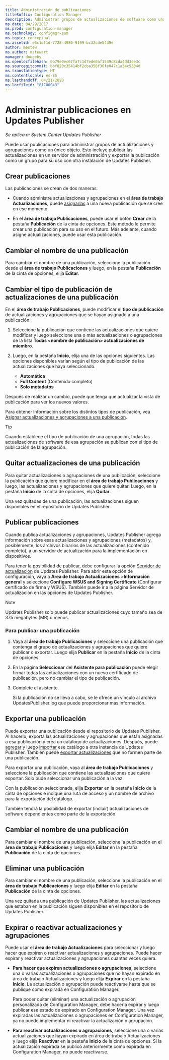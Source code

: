 ```yaml
---
title: Administración de publicaciones
titleSuffix: Configuration Manager
description: Administrar grupos de actualizaciones de software como una publicación con System Center Updates Publisher
ms.date: 04/29/2017
ms.prod: configuration-manager
ms.technology: configmgr-sum
ms.topic: conceptual
ms.assetid: e6c1df1d-7728-4980-9199-bc32cde5439e
author: mestew
ms.author: mstewart
manager: dougeby
ms.openlocfilehash: 0b79e0ec67fa7c1d7ede0af1549c8cda4dd3ee3c
ms.sourcegitcommit: bbf820c35414bf2cba356f30fe047c1a34c5384d
ms.translationtype: HT
ms.contentlocale: es-ES
ms.lasthandoff: 04/21/2020
ms.locfileid: "81700043"
---
```

# <a name="manage-publications-in-updates-publisher"></a>Administrar publicaciones en Updates Publisher

*Se aplica a: System Center Updates Publisher*

Puede usar publicaciones para administrar grupos de actualizaciones y agrupaciones como un único objeto. Esto incluye publicar las actualizaciones en un servidor de administración y exportar la publicación como un grupo para su uso con otra instalación de Updates Publisher.

## <a name="create-publications"></a>Crear publicaciones
Las publicaciones se crean de dos maneras:

-   Cuando administre actualizaciones y agrupaciones en el **área de trabajo Actualizaciones**, puede [asignarlas](manage-updates-with-updates-publisher.md#assign-updates-and-bundles-to-a-publication) a una nueva publicación que se cree en ese momento.

-   En el **área de trabajo Publicaciones**, puede usar el botón **Crear** de la pestaña **Publicación** de la cinta de opciones. Este método le permite crear una publicación para su uso en el futuro. Más adelante, cuando asigne actualizaciones, puede usar esta publicación.

## <a name="rename-a-publication"></a>Cambiar el nombre de una publicación
Para cambiar el nombre de una publicación, seleccione la publicación desde el **área de trabajo Publicaciones** y luego, en la pestaña **Publicación** de la cinta de opciones, elija **Editar**.

## <a name="change-the-publication-type-of-updates-in-a-publication"></a>Cambiar el tipo de publicación de actualizaciones de una publicación
En el **área de trabajo Publicaciones**, puede modificar el **tipo de publicación** de actualizaciones y agrupaciones que se hayan asignado a una publicación.

1. Seleccione la publicación que contiene las actualizaciones que quiere modificar y luego seleccione una o más actualizaciones o agrupaciones de la lista **Todas &lt;nombre de publicación> actualizaciones de miembro**.

2. Luego, en la pestaña **Inicio**, elija una de las opciones siguientes. Las opciones disponibles varían según el tipo de publicación de las actualizaciones que haya seleccionado.

   -   **Automática**
   -   **Full Content** (Contenido completo)
   -   **Solo metadatos**

Después de realizar un cambio, puede que tenga que actualizar la vista de publicación para ver los nuevos valores.

Para obtener información sobre los distintos tipos de publicación, vea [Asignar actualizaciones y agrupaciones a una publicación](manage-updates-with-updates-publisher.md#assign-updates-and-bundles-to-a-publication).

> [!TIP]    
> Cuando establece el tipo de publicación de una agrupación, todas las actualizaciones de software de esa agrupación se publican con el tipo de publicación de la agrupación.

## <a name="remove-updates-from-a-publication"></a>Quitar actualizaciones de una publicación
Para quitar actualizaciones o agrupaciones de una publicación, seleccione la publicación que quiere modificar en el **área de trabajo Publicaciones** y luego, las actualizaciones y agrupaciones que quiere quitar. Luego, en la pestaña **Inicio** de la cinta de opciones, elija **Quitar**.

Una vez quitadas de una publicación, las actualizaciones siguen disponibles en el repositorio de Updates Publisher.

## <a name="publish-publications"></a>Publicar publicaciones
Cuando publica actualizaciones y agrupaciones, Updates Publisher agrega información sobre esas actualizaciones y agrupaciones (metadatos) y, posiblemente, los archivos binarios de las actualizaciones (contenido completo), a un servidor de actualización para la implementación en dispositivos.

Para tener la posibilidad de publicar, debe configurar la opción [Servidor de actualización](updates-publisher-options.md#update-server) de Updates Publisher. Para abrir esta opción de configuración, vaya a **Área de trabajo Actualizaciones** &gt;**Información general** y seleccione **Configure WSUS and Signing Certificate** (Configurar certificado de firma y WSUS). También puede ir a la página Servidor de actualización en las opciones de Updates Publisher.

> [!NOTE]   
> Updates Publisher solo puede publicar actualizaciones cuyo tamaño sea de 375 megabytes (MB) o menos.

### <a name="to-publish-a-publication"></a>Para publicar una publicación

1. Vaya al **área de trabajo Publicaciones** y seleccione una publicación que contenga el grupo de actualizaciones y agrupaciones que quiere publicar o exportar. Luego elija **Publicar** en la pestaña **Inicio** de la cinta de opciones.

2. En la página **Seleccionar** del **Asistente para publicación** puede elegir firmar todas las actualizaciones con un nuevo certificado de publicación, pero no cambiar el tipo de publicación.

3. Complete el asistente.

   Si la publicación no se lleva a cabo, se le ofrece un vínculo al archivo UpdatesPublisher.log que puede proporcionar más información.

## <a name="export-a-publication"></a>Exportar una publicación
Puede exportar una publicación desde el repositorio de Updates Publisher. Al hacerlo, exporta las actualizaciones y agrupaciones que están asignadas a esa publicación y crea un catálogo de actualizaciones. Después, puede [agregar](updates-publisher-catalogs.md#add-software-update-catalogs) y luego [importar](updates-publisher-catalogs.md#import-updates) ese catálogo a otra instancia de Updates Publisher. También puede [exportar actualizaciones](manage-updates-with-updates-publisher.md#export-updates) que no formen parte de una publicación.

Para exportar una publicación, vaya al **área de trabajo Publicaciones** y seleccione la publicación que contiene las actualizaciones que quiere exportar. Solo pude seleccionar una publicación a la vez.

Con la publicación seleccionada, elija **Exportar** en la pestaña **Inicio** de la cinta de opciones e indique una ruta de acceso y un nombre de archivo para la exportación del catálogo.

También tendrá la posibilidad de exportar (incluir) actualizaciones de software dependientes como parte de la exportación.

## <a name="rename-a-publication"></a>Cambiar el nombre de una publicación
Para cambiar el nombre de una publicación, seleccione la publicación en el **área de trabajo Publicaciones** y luego elija **Editar** en la pestaña **Publicación** de la cinta de opciones.

## <a name="delete-a-publication"></a>Eliminar una publicación
Para cambiar el nombre de una publicación, seleccione la publicación en el **área de trabajo Publicaciones** y luego elija **Editar** en la pestaña **Publicación** de la cinta de opciones.

Una vez quitada una publicación de Updates Publisher, las actualizaciones que estaban en la publicación siguen disponibles en el repositorio de Updates Publisher.

## <a name="expire-or-reactivate-updates-and-bundles"></a>Expirar o reactivar actualizaciones y agrupaciones
Puede usar el **área de trabajo Actualizaciones** para seleccionar y luego hacer que expiren o reactivar actualizaciones y agrupaciones. Puede hacer expirar y reactivar actualizaciones y agrupaciones cuantas veces quiera.

-   **Para hacer que expiren actualizaciones o agrupaciones**, seleccione una o varias actualizaciones o agrupaciones que no hayan expirado en área de trabajo Actualizaciones y luego elija **Expirar** en la pestaña **Inicio**. La actualización o agrupación puede reactivarse hasta que se publique como expirada en Configuration Manager.

    Para poder quitar (eliminar) una actualización o agrupación personalizada de Configuration Manager, debe hacerla expirar y luego publicar ese estado de expirado en Configuration Manager. Una vez expiradas las actualizaciones o agrupaciones en Configuration Manager, ya no puede implementar ni reactivar la actualización o agrupación.

-   **Para reactivar actualizaciones o agrupaciones**, seleccione una o varias actualizaciones que hayan expirado en área de trabajo Actualizaciones y luego elija **Reactivar** en la pestaña **Inicio** de la cinta de opciones. Si la actualización expirada se publicó anteriormente como expirada en Configuration Manager, no puede reactivarse.
